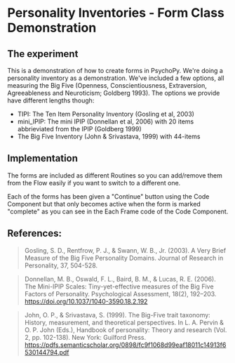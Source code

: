 ﻿# Personality Inventories - Form Class Demonstration

## The experiment

This is a demonstration of how to create forms in PsychoPy. We're doing a personality inventory as a demonstration. We've included a few options, all measuring the Big Five (Openness, Conscientiousness, Extraversion, Agreeableness and Neuroticism; Goldberg 1993). The options we provide have different lengths though:

 - TIPI: The Ten Item Personality Inventory (Gosling et al, 2003)
 - mini_IPIP: The mini IPIP (Donnellan et al, 2006) with 20 items abbrieviated from the IPIP (Goldberg 1999)
 - The Big Five Inventory (John & Srivastava, 1999) with 44-items

## Implementation

The forms are included as different Routines so you can add/remove them from the Flow easily if you want to switch to a different one.
    
Each of the forms has been given a "Continue" button using the Code Component but that only becomes active when the form is marked "complete" as you can see in the Each Frame code of the Code Component.

## References:

> Gosling, S. D., Rentfrow, P. J., & Swann, W. B., Jr. (2003). A Very Brief Measure of the Big Five Personality Domains. Journal of Research in Personality, 37, 504-528.

> Donnellan, M. B., Oswald, F. L., Baird, B. M., & Lucas, R. E. (2006). The Mini-IPIP Scales: Tiny-yet-effective measures of the Big Five Factors of Personality. Psychological Assessment, 18(2), 192–203. https://doi.org/10.1037/1040-3590.18.2.192

> John, O. P., & Srivastava, S. (1999). The Big-Five trait taxonomy: History, measurement, and theoretical perspectives. In L. A. Pervin & O. P. John (Eds.), Handbook of personality: Theory and research (Vol. 2, pp. 102-138). New York: Guilford Press. https://pdfs.semanticscholar.org/0898/fc9f1068d99eaf18011c14913f6530144794.pdf